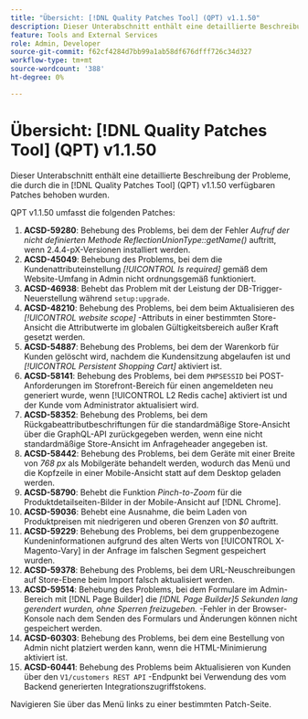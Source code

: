 ```yaml
---
title: "Übersicht: [!DNL Quality Patches Tool] (QPT) v1.1.50"
description: Dieser Unterabschnitt enthält eine detaillierte Beschreibung der Probleme, die durch die in [!DNL Quality Patches Tool]  (QPT) v1.1.50 verfügbaren Patches behoben wurden.
feature: Tools and External Services
role: Admin, Developer
source-git-commit: f62cf4284d7bb99a1ab58df676dfff726c34d327
workflow-type: tm+mt
source-wordcount: '388'
ht-degree: 0%

---
```


# Übersicht: [!DNL Quality Patches Tool] (QPT) v1.1.50

Dieser Unterabschnitt enthält eine detaillierte Beschreibung der Probleme, die durch die in [!DNL Quality Patches Tool] (QPT) v1.1.50 verfügbaren Patches behoben wurden.

QPT v1.1.50 umfasst die folgenden Patches:

1. **ACSD-59280**: Behebung des Problems, bei dem der Fehler *Aufruf der nicht definierten Methode ReflectionUnionType::getName()* auftritt, wenn 2.4.4-pX-Versionen installiert werden.
1. **ACSD-45049**: Behebung des Problems, bei dem die Kundenattributeinstellung *[!UICONTROL Is required]* gemäß dem Website-Umfang in Admin nicht ordnungsgemäß funktioniert.
1. **ACSD-46938**: Behebt das Problem mit der Leistung der DB-Trigger-Neuerstellung während `setup:upgrade`.
1. **ACSD-48210**: Behebung des Problems, bei dem beim Aktualisieren des *[!UICONTROL website scope]* -Attributs in einer bestimmten Store-Ansicht die Attributwerte im globalen Gültigkeitsbereich außer Kraft gesetzt werden.
1. **ACSD-54887**: Behebung des Problems, bei dem der Warenkorb für Kunden gelöscht wird, nachdem die Kundensitzung abgelaufen ist und *[!UICONTROL Persistent Shopping Cart]* aktiviert ist.
1. **ACSD-58141**: Behebung des Problems, bei dem `PHPSESSID` bei POST-Anforderungen im Storefront-Bereich für einen angemeldeten  neu generiert wurde, wenn [!UICONTROL L2 Redis cache] aktiviert ist und der Kunde vom Administrator aktualisiert wird.
1. **ACSD-58352**: Behebung des Problems, bei dem Rückgabeattributbeschriftungen für die standardmäßige Store-Ansicht über die GraphQL-API zurückgegeben werden, wenn eine nicht standardmäßige Store-Ansicht im Anfrageheader angegeben ist.
1. **ACSD-58442**: Behebung des Problems, bei dem Geräte mit einer Breite von *768 px* als Mobilgeräte behandelt werden, wodurch das Menü und die Kopfzeile in einer Mobile-Ansicht statt auf dem Desktop geladen werden.
1. **ACSD-58790**: Behebt die Funktion *Pinch-to-Zoom* für die Produktdetailseiten-Bilder in der Mobile-Ansicht auf [!DNL Chrome].
1. **ACSD-59036**: Behebt eine Ausnahme, die beim Laden von Produktpreisen mit niedrigeren und oberen Grenzen von *$0* auftritt.
1. **ACSD-59229**: Behebung des Problems, bei dem gruppenbezogene Kundeninformationen aufgrund des alten Werts von [!UICONTROL X-Magento-Vary] in der Anfrage im falschen Segment gespeichert wurden.
1. **ACSD-59378**: Behebung des Problems, bei dem URL-Neuschreibungen auf Store-Ebene beim Import falsch aktualisiert werden.
1. **ACSD-59514**: Behebung des Problems, bei dem Formulare im Admin-Bereich mit [!DNL Page Builder] die *[!DNL Page Builder]5 Sekunden lang gerendert wurden, ohne Sperren freizugeben.* -Fehler in der Browser-Konsole nach dem Senden des Formulars und Änderungen können nicht gespeichert werden.
1. **ACSD-60303**: Behebung des Problems, bei dem eine Bestellung von Admin nicht platziert werden kann, wenn die HTML-Minimierung aktiviert ist.
1. **ACSD-60441**: Behebung des Problems beim Aktualisieren von Kunden über den `V1/customers REST API` -Endpunkt bei Verwendung des vom Backend generierten Integrationszugriffstokens.

Navigieren Sie über das Menü links zu einer bestimmten Patch-Seite.

